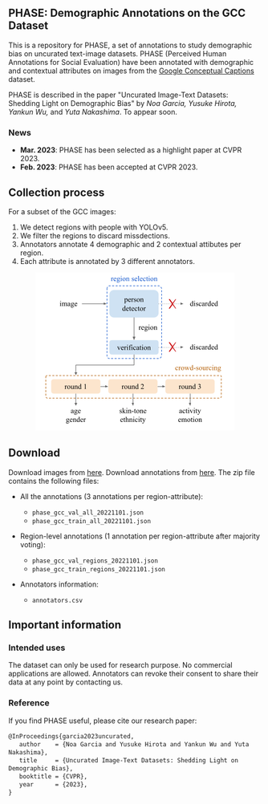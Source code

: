 ## PHASE: Demographic Annotations on the GCC Dataset

This is a repository for PHASE,  a set of annotations to study demographic bias on uncurated text-image datasets. PHASE (Perceived Human Annotations for Social Evaluation) have been annotated with demographic and contextual attributes on images from the [Google Conceptual Captions](https://ai.google.com/research/ConceptualCaptions/) dataset. 

PHASE is described in the paper "Uncurated Image-Text Datasets: Shedding Light on Demographic Bias" by *Noa Garcia, Yusuke Hirota, Yankun Wu,* and *Yuta Nakashima*. To appear soon.

### News

- **Mar. 2023**: PHASE has been selected as a highlight paper at CVPR 2023.
- **Feb. 2023**: PHASE has been accepted at CVPR 2023.


## Collection process
For a subset of the GCC images:
1. We detect regions with people with YOLOv5.
2. We filter the regions to discard missdections.
3. Annotators annotate 4 demographic and 2 contextual attibutes per region.
4. Each attribute is annotated by 3 different annotators.

<p align="center">
  <img src="https://github.com/noagarcia/phase/blob/master/images/annotation_process.png">
</p>

## Download
Download images from [here](https://drive.google.com/file/d/1-GGvJjkIrDjQlSnoPmOKY3KqCeeGyDGT/view?usp=share_link).
Download annotations from [here](https://drive.google.com/file/d/1COJCqMj4Jdj7Vu_87uJ4tKaQZyGISMTm/view?usp=share_link). The zip file contains the following files:

- All the annotations (3 annotations per region-attribute):
  - `phase_gcc_val_all_20221101.json`
  - `phase_gcc_train_all_20221101.json`

- Region-level annotations (1 annotation per region-attribute after majority voting):
  - `phase_gcc_val_regions_20221101.json`
  - `phase_gcc_train_regions_20221101.json`

- Annotators information:
  - `annotators.csv`

## Important information

### Intended uses

The dataset can only be used for research purpose. No commercial applications are allowed.
Annotators can revoke their consent to share their data at any point by contacting us. 

### Reference
 
If you find PHASE useful, please cite our research paper:

````
@InProceedings{garcia2023uncurated,
   author    = {Noa Garcia and Yusuke Hirota and Yankun Wu and Yuta Nakashima},
   title     = {Uncurated Image-Text Datasets: Shedding Light on Demographic Bias},
   booktitle = {CVPR},
   year      = {2023},
}
````

